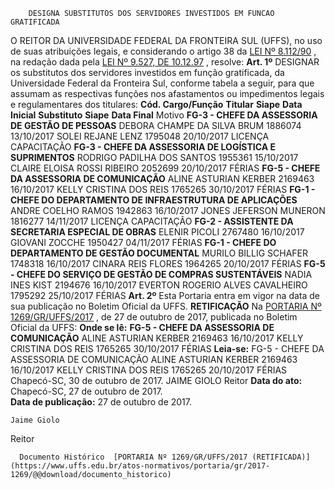         DESIGNA SUBSTITUTOS DOS SERVIDORES INVESTIDOS EM FUNCAO GRATIFICADA  

 O REITOR DA UNIVERSIDADE FEDERAL DA FRONTEIRA SUL (UFFS), no uso de suas atribuições legais, e considerando o artigo 38 da [LEI Nº 8.112/90](http://www.planalto.gov.br/ccivil_03/leis/l8112cons.htm)  , na redação dada pela [LEI Nº 9.527, DE 10.12.97](http://www.planalto.gov.br/ccivil_03/leis/l9527.htm)  , resolve:   **Art. 1º** DESIGNAR os substitutos dos servidores investidos em função gratificada, da Universidade Federal da Fronteira Sul, conforme tabela a seguir, para que assumam as respectivas funções nos afastamentos ou impedimentos legais e regulamentares dos titulares:     **Cód. Cargo/Função**      **Titular**    **Siape**    **Data Inicial**      **Substituto**    **Siape**    **Data Final**      Motivo     **FG-3 - CHEFE DA ASSESSORIA DE GESTÃO DE PESSOAS**      DEBORA CHAMPE DA SILVA BRUM   1886074   13/10/2017     SOLEI REJANE LENZ   1795048   20/10/2017     LICENÇA CAPACITAÇÃO     **FG-3 - CHEFE DA ASSESSORIA DE LOGÍSTICA E SUPRIMENTOS**      RODRIGO PADILHA DOS SANTOS   1955361   15/10/2017     CLAIRE ELOISA ROSSI RIBEIRO   2052699   20/10/2017     FÉRIAS     **FG-5 - CHEFE DA ASSESSORIA DE COMUNICAÇÃO**      ALINE ASTURIAN KERBER   2169463   16/10/2017     KELLY CRISTINA DOS REIS   1765265   30/10/2017     FÉRIAS     **FG-1 - CHEFE DO DEPARTAMENTO DE INFRAESTRUTURA DE APLICAÇÕES**      ANDRE COELHO RAMOS   1942863   16/10/2017     JONES JEFERSON MUNERON   1816277   14/11/2017     LICENÇA CAPACITAÇÃO     **FG-2 - ASSISTENTE DA SECRETARIA ESPECIAL DE OBRAS**      ELENIR PICOLI   2767480   16/10/2017     GIOVANI ZOCCHE   1950427   04/11/2017     FÉRIAS     **FG-1 - CHEFE DO DEPARTAMENTO DE GESTÃO DOCUMENTAL**      MURILO BILLIG SCHAFER   1748318   16/10/2017     CINARA REIS FLORES   1964265   20/10/2017     FÉRIAS     **FG-5 - CHEFE DO SERVIÇO DE GESTÃO DE COMPRAS SUSTENTÁVEIS**      NADIA INES KIST   2194676   16/10/2017     EVERTON ROGERIO ALVES CAVALHEIRO   1795292   25/10/2017     FÉRIAS       **Art. 2º** Esta Portaria entra em vigor na data de sua publicação no Boletim Oficial da UFFS.   **RETIFICAÇÃO**    Na [PORTARIA Nº 1269/GR/UFFS/2017](https://www.uffs.edu.br/atos-normativos/portaria/gr/2017-1269)  , de 27 de outubro de 2017, publicada no Boletim Oficial da UFFS:   **Onde se lê:**      **FG-5 - CHEFE DA ASSESSORIA DE COMUNICAÇÃO**      ALINE ASTURIAN KERBER   2169463   16/10/2017     KELLY CRISTINA DOS REIS   1765265   30/10/2017     FÉRIAS       **Leia-se:**      FG-5 - CHEFE DA ASSESSORIA DE COMUNICAÇÃO     ALINE ASTURIAN KERBER   2169463   16/10/2017     KELLY CRISTINA DOS REIS   1765265   20/10/2017     FÉRIAS       Chapecó-SC, 30 de outubro de 2017. JAIME GIOLO Reitor    **Data do ato:** Chapecó-SC, 27 de outubro de 2017.   
 **Data de publicação:**  27 de outubro de 2017. 

    Jaime Giolo   
 Reitor 

      Documento Histórico  [PORTARIA Nº 1269/GR/UFFS/2017 (RETIFICADA)](https://www.uffs.edu.br/atos-normativos/portaria/gr/2017-1269/@@download/documento_historico)     
      